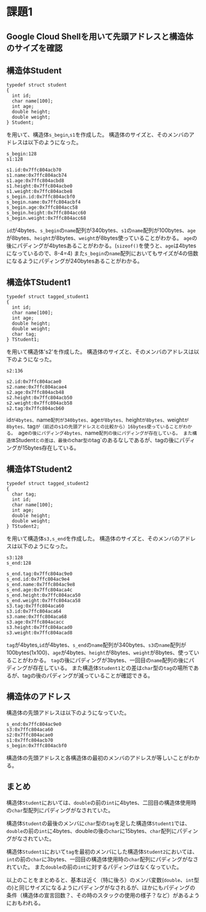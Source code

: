 # 課題1
## Google Cloud Shellを用いて先頭アドレスと構造体のサイズを確認
## 構造体Student
```
typedef struct student
{
  int id;
  char name[100];
  int age;
  double height;
  double weight;
} Student;
```
を用いて、構造体`s_begin`,`s1`を作成した。
構造体のサイズと、そのメンバのアドレスは以下のようになった。
```
s_begin:128
s1:128
```
```
s1.id:0x7ffc804acb70
s1.name:0x7ffc804acb74
s1.age:0x7ffc804acbd8
s1.height:0x7ffc804acbe0
s1.weight:0x7ffc804acbe8
s_begin.id:0x7ffc804acbf0
s_begin.name:0x7ffc804acbf4
s_begin.age:0x7ffc804acc58
s_begin.height:0x7ffc804acc60
s_begin.weight:0x7ffc804acc68
```
`id`が4bytes、`s_begin`の`name`配列が340bytes、`s1`の`name`配列が100bytes、`age`が8bytes、`height`が8bytes、`weight`が8bytes使っていることがわかる。
`age`の後にパディングが4bytesあることがわかる。(`sizeof()`を使うと、`age`は4bytesになっているので、8-4=4)
また`s_begin`の`name`配列においてもサイズが4の倍数になるようにパディングが240bytesあることがわかる。
## 構造体TStudent1
```
typedef struct tagged_student1
{
  int id;
  char name[100];
  int age;
  double height;
  double weight;
  char tag;
} TStudent1;
```
を用いて構造体's2'を作成した。
構造体のサイズと、そのメンバのアドレスは以下のようになった。
```
s2:136
```
```
s2.id:0x7ffc804acae0
s2.name:0x7ffc804acae4
s2.age:0x7ffc804acb48
s2.height:0x7ffc804acb50
s2.weight:0x7ffc804acb58
s2.tag:0x7ffc804acb60
````
id`が4bytes、`name`配列が340bytes、`age`が8bytes、`height`が8bytes、`weight`が8bytes、`tag`が（前述のs1の先頭アドレスとの比較から）16bytes使っていることがわかる。
`age`の後にパディング4bytes、`name`配列の後にパディングが存在している。
また構造体`Student`との差は、最後の`char`型の`tag`のあるなしであるが、tagの後にパディングが15bytes存在している。
## 構造体TStudent2
```
typedef struct tagged_student2
{
  char tag;
  int id;
  char name[100];
  int age;
  double height;
  double weight;
} TStudent2;
```
を用いて構造体`s3,s_end`を作成した。
構造体のサイズと、そのメンバのアドレスは以下のようになった。
```
s3:128
s_end:128
```
```
s_end.tag:0x7ffc804ac9e0
s_end.id:0x7ffc804ac9e4
s_end.name:0x7ffc804ac9e8
s_end.age:0x7ffc804aca4c
s_end.height:0x7ffc804aca50
s_end.weight:0x7ffc804aca58
s3.tag:0x7ffc804aca60
s3.id:0x7ffc804aca64
s3.name:0x7ffc804aca68
s3.age:0x7ffc804acacc
s3.height:0x7ffc804acad0
s3.weight:0x7ffc804acad8
```
`tag`が4bytes,`id`が4bytes、`s_end`の`name`配列が340bytes、`s3`の`name`配列が100bytes(1x100)、`age`が4bytes、`height`が8bytes、`weight`が8bytes、使っていることがわかる。
`tag`の後にパディングが3bytes、一回目の`name`配列の後にパディングが存在している。
また構造体`Student1`との差は`char`型の`tag`の場所であるが、tagの後のパディングが減っていることが確認できる。

## 構造体のアドレス
構造体の先頭アドレスは以下のようになっていた。
```
s_end:0x7ffc804ac9e0
s3:0x7ffc804aca60
s2:0x7ffc804acae0
s1:0x7ffc804acb70
s_begin:0x7ffc804acbf0
```
構造体の先頭アドレスと各構造体の最初のメンバのアドレスが等しいことがわかる。

## まとめ
構造体`Student`においては、`double`の前の`int`に4bytes、二回目の構造体使用時の`char`型配列にパディングがなされていた。

構造体`Student`の最後のメンバに`char`型の`tag`を足した構造体`Student1`では、`double`の前の`int`に4bytes、doubleの後の`char`に15bytes、`char`配列にパディングがなされていた。

構造体`Student1`において`tag`を最初のメンバにした構造体`Student2`においては、`int`の前の`char`に3bytes、一回目の構造体使用時の`char`配列にパディングがなされていた。
また`double`の前の`int`に対するパディングはなくなっていた。

以上のことをまとめると、基本は近く（特に後ろ）のメンバ変数(`double`、`int`型の)と同じサイズになるようにパディングがなされるが、ほかにもパディングの条件（構造体の宣言回数？、その時のスタックの使用の様子？など）があるようにおもわれる。
